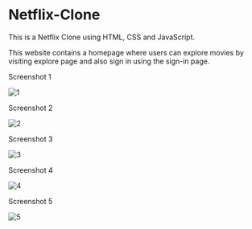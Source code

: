 # Netflix-Clone

This is  a Netflix Clone using  HTML, CSS and JavaScript.

This website contains a homepage where users can explore movies by visiting explore page and also sign in using the sign-in page.


Screenshot 1

![1](https://user-images.githubusercontent.com/80095859/235340346-e203d261-d36a-4072-bda6-634bf76408bc.png)

Screenshot 2

![2](https://user-images.githubusercontent.com/80095859/235340350-6b32e780-f2ee-4b1d-bcda-3b6d5edc620e.png)

Screenshot 3

![3](https://user-images.githubusercontent.com/80095859/235340353-e0bea7e8-7421-4e85-913e-da4ad13f4808.png)

Screenshot 4

![4](https://user-images.githubusercontent.com/80095859/235340355-d51a8536-c9a0-4523-a1d1-2840a253837b.png)

Screenshot 5

![5](https://user-images.githubusercontent.com/80095859/235340356-8cd3802e-e325-427b-bc8f-2d07c09558b3.png)


